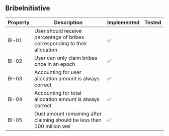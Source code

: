 ## BribeInitiative

| Property | Description | Implemented | Tested |
| --- | --- | --- | --- |
| BI-01 | User should receive percentage of bribes corresponding to their allocation | ✅ |  |
| BI-02 | User can only claim bribes once in an epoch | ✅ |  |
| BI-03 | Accounting for user allocation amount is always correct | ✅ |  |
| BI-04 | Accounting for total allocation amount is always correct | ✅ |  |
| BI-05 | Dust amount remaining after claiming should be less than 100 million wei | ✅ |  |